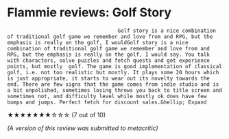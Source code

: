 # Flammie reviews: Golf Story
                                    
                                                        
                                        Golf story is a nice combination of traditional golf game we remember and love from and RPG, but the emphasis is really on the golf, I wouldGolf story is a nice combination of traditional golf game we remember and love from and RPG, but the emphasis is really on the golf, I would say. You talk with characters, solve puzzles and fetch quests and get experience points, but mostly  golf. The game is good implementation of classical golf, i.e. not too realistic but mostly. It plays some 20 hours which is just appropriate, it starts to wear out its novelty towards the end. There are few signs that the game comes from indie studio and is a bit unpolished, sometimes losing throws you back to title screen and sometimes not, and difficulty level while mostly ok does have few bumps and jumps. Perfect fetch for discount sales.&hellip; Expand
            

                                
                                
★★★★★★★☆☆☆ (7 out of 10)

*(A version of this review was submitted to metacritic)*
